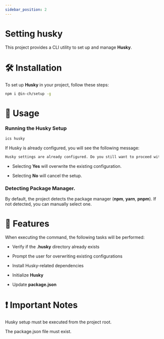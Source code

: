 ```yaml
---
sidebar_position: 2
---
```


# Setting husky

This project provides a CLI utility to set up and manage **Husky**.

# 🛠 Installation

To set up **Husky** in your project, follow these steps:

```bash
npm i @in-ch/setup -g
```

# 🚀 Usage

### Running the Husky Setup

```bash
ics husky
```

If Husky is already configured, you will see the following message:

```bash
Husky settings are already configured. Do you still want to proceed with the setup?
```

- Selecting **Yes** will overwrite the existing configuration.

- Selecting **No** will cancel the setup.

### Detecting Package Manager.

By default, the project detects the package manager (**npm**, **yarn**, **pnpm**). If not detected, you can manually select one.

# 📌 Features

When executing the command, the following tasks will be performed:

- Verify if the **.husky** directory already exists

- Prompt the user for overwriting existing configurations

- Install Husky-related dependencies

- Initialize **Husky**

- Update **package.json**

# ❗ Important Notes

Husky setup must be executed from the project root.

The package.json file must exist.
